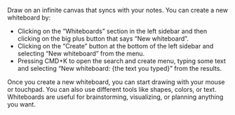 Draw on an infinite canvas that syncs with your notes. You can create a new whiteboard by:

- Clicking on the “Whiteboards” section in the left sidebar and then clicking on the big plus button that says “New whiteboard”.
- Clicking on the “Create” button at the bottom of the left sidebar and selecting “New whiteboard” from the menu.
- Pressing CMD+K to open the search and create menu, typing some text and selecting “New whiteboard: {the text you typed}” from the results.

Once you create a new whiteboard, you can start drawing with your mouse or touchpad. You can also use different tools like shapes, colors, or text. Whiteboards are useful for brainstorming, visualizing, or planning anything you want.